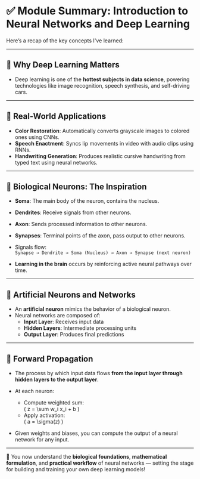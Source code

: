 # ✅ Module Summary: Introduction to Neural Networks and Deep Learning
  
Here’s a recap of the key concepts I've learned:

---

## 🚀 Why Deep Learning Matters
- Deep learning is one of the **hottest subjects in data science**, powering technologies like image recognition, speech synthesis, and self-driving cars.

---

## 🎨 Real-World Applications
- **Color Restoration**: Automatically converts grayscale images to colored ones using CNNs.
- **Speech Enactment**: Syncs lip movements in video with audio clips using RNNs.
- **Handwriting Generation**: Produces realistic cursive handwriting from typed text using neural networks.

---

## 🧠 Biological Neurons: The Inspiration
- **Soma**: The main body of the neuron, contains the nucleus.
- **Dendrites**: Receive signals from other neurons.
- **Axon**: Sends processed information to other neurons.
- **Synapses**: Terminal points of the axon, pass output to other neurons.
- Signals flow:  
  `Synapse → Dendrite → Soma (Nucleus) → Axon → Synapse (next neuron)`

- **Learning in the brain** occurs by reinforcing active neural pathways over time.

---

## 🤖 Artificial Neurons and Networks
- An **artificial neuron** mimics the behavior of a biological neuron.
- Neural networks are composed of:
  - **Input Layer**: Receives input data
  - **Hidden Layers**: Intermediate processing units
  - **Output Layer**: Produces final predictions

---

## 🔄 Forward Propagation
- The process by which input data flows **from the input layer through hidden layers to the output layer**.
- At each neuron:
  - Compute weighted sum:  
    \( z = \sum w_i x_i + b \)
  - Apply activation:  
    \( a = \sigma(z) \)

- Given weights and biases, you can compute the output of a neural network for any input.

---

🧠 You now understand the **biological foundations**, **mathematical formulation**, and **practical workflow** of neural networks — setting the stage for building and training your own deep learning models!
